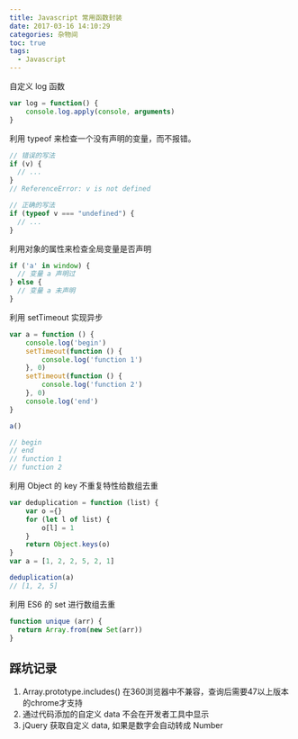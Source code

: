 ```yaml
---
title: Javascript 常用函数封装
date: 2017-03-16 14:10:29
categories: 杂物间
toc: true
tags:
  - Javascript
---
```




自定义 log 函数

```javascript
var log = function() {
    console.log.apply(console, arguments)
}
```

利用 typeof 来检查一个没有声明的变量，而不报错。

```javascript
// 错误的写法
if (v) {
  // ...
}
// ReferenceError: v is not defined

// 正确的写法
if (typeof v === "undefined") {
  // ...
}
```
利用对象的属性来检查全局变量是否声明

```javascript
if ('a' in window) {
  // 变量 a 声明过
} else {
  // 变量 a 未声明
}
```
利用 setTimeout 实现异步

```javascript
var a = function () {
    console.log('begin')
    setTimeout(function () {
        console.log('function 1')
    }, 0)
    setTimeout(function () {
        console.log('function 2')
    }, 0)
    console.log('end')
}

a()

// begin
// end
// function 1
// function 2
```

利用 Object 的 key 不重复特性给数组去重

```javascript
var deduplication = function (list) {
    var o ={}
    for (let l of list) {
        o[l] = 1
    }
    return Object.keys(o)
}
var a = [1, 2, 2, 5, 2, 1]

deduplication(a)
// [1, 2, 5]
```

利用 ES6 的 set 进行数组去重

```javascript
function unique (arr) {
  return Array.from(new Set(arr))
}
```

## 踩坑记录

1. Array.prototype.includes() 在360浏览器中不兼容，查询后需要47以上版本的chrome才支持
2. 通过代码添加的自定义 data 不会在开发者工具中显示
3. jQuery 获取自定义 data, 如果是数字会自动转成 Number
